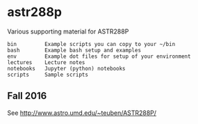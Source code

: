 # astr288p
Various supporting material for ASTR288P

    bin         Example scripts you can copy to your ~/bin
    bash        Example bash setup and examples
    env         Example dot files for setup of your environment 
    lectures    Lecture notes
    notebooks   Jupyter (python) notebooks
    scripts     Sample scripts

## Fall 2016
See http://www.astro.umd.edu/~teuben/ASTR288P/
